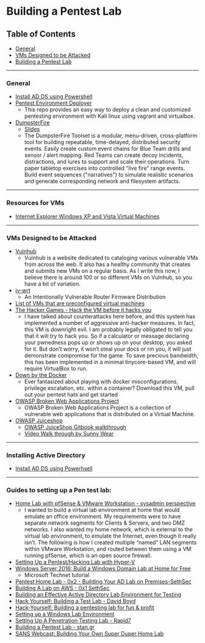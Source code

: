 # Building a Pentest Lab


## Table of Contents

* [General](#general)
* [VMs Designed to be Attacked](#vm)
* [Building a Pentest Lab](#building)





-----
### <a name="general"></a>General
* [Install AD DS using Powershell](https://docs.microsoft.com/en-us/windows-server/identity/ad-ds/deploy/install-active-directory-domain-services--level-100-#BKMK_PS)
* [Pentest Environment Deployer](https://github.com/Sliim/pentest-env)
	* This repo provides an easy way to deploy a clean and customized pentesting environment with Kali linux using vagrant and virtualbox.
* [DumpsterFire](https://github.com/TryCatchHCF/DumpsterFire)
	* [Slides](https://github.com/TryCatchHCF/DumpsterFire/raw/master/CactusCon_2017_Presentation/DumpsterFire_CactusCon_2017_Slides.pdf)
	* The DumpsterFire Toolset is a modular, menu-driven, cross-platform tool for building repeatable, time-delayed, distributed security events. Easily create custom event chains for Blue Team drills and sensor / alert mapping. Red Teams can create decoy incidents, distractions, and lures to support and scale their operations. Turn paper tabletop exercises into controlled "live fire" range events. Build event sequences ("narratives") to simulate realistic scenarios and generate corresponding network and filesystem artifacts.





-----
### Resources for VMs
* [Internet Explorer Windows XP and Vista Virtual Machines](https://github.com/mikescott/ie-virtual-machines/blob/master/README.md)




-----
### <a name="vm"></a>VMs Designed to be Attacked
* [Vulnhub](https://www.Vulnhub.com)
	* Vulnhub is a website dedicated to cataloging various vulnerable VMs from across the web. It also has a healthy community that creates and submits new VMs on a regular basis. As I write this now, I believe there is around 100 or so different VMs on Vulnhub, so you have a bit of variation.
* [iv-wrt](https://github.com/iv-wrt/iv-wrt)
	* An Intentionally Vulnerable Router Firmware Distribution
* [List of VMs that are preconfigured virtual machines](http://www.amanhardikar.com/mindmaps/PracticeUrls.html)
* [The Hacker Games - Hack the VM before it hacks you](http://www.scriptjunkie.us/2012/04/the-hacker-games/)
	* I have talked about counterattacks here before, and this system has implemented a number of aggressive anti-hacker measures.  In fact, this VM is downright evil. I am probably legally obligated to tell you that it will try to hack you. So if a calculator or message declaring your pwnedness pops up or shows up on your desktop, you asked for it. But don’t worry, it won’t steal your docs or rm you, it will just demonstrate compromise for the game.  To save precious bandwidth, this has been implemented in a minimal tinycore-based VM, and will require VirtualBox to run.
* [Down by the Docker](https://www.notsosecure.com/vulnerable-docker-vm/)
	* Ever fantasized about playing with docker misconfigurations, privilege escalation, etc. within a container? Download this VM, pull out your pentest hats and get started 
* [OWASP Broken Web Applications Project](https://www.owasp.org/index.php/OWASP_Broken_Web_Applications_Project)
	* OWASP Broken Web Applications Project is a collection of vulnerable web applications that is distributed on a Virtual Machine.
* [OWASP Juiceshop](https://www.owasp.org/index.php/OWASP_Juice_Shop_Project)
	* [OWASP JuiceShop Gitbook walkthrough](https://www.gitbook.com/book/bkimminich/pwning-owasp-juice-shop/details)
	* [Video Walk through by Sunny Wear](https://www.youtube.com/watch?v=zi3yDovd0RY&list=PL-giMT7sGCVI9T4rKhuiTG4EDmUz-arBo)



-----
### Installing Active Directory
* [Install AD DS using Powerhsell](https://docs.microsoft.com/en-us/windows-server/identity/ad-ds/deploy/install-active-directory-domain-services--level-100-#BKMK_PS)








-----
### <a name="building"></a>Guides to setting up a Pen test lab:
* [Home Lab with pfSense & VMware Workstation - sysadmin perspective](http://itpro.outsidesys.com/2015/02/19/home-lab-with-pfsense-workstation/)
	* I wanted to build a virtual lab environment at home that would emulate an office environment.  My requirements were to have separate network segments for Clients & Servers, and two DMZ networks.  I also wanted my home network, which is external to the virtual lab environment, to emulate the Internet, even though it really isn’t. The following is how I created multiple “named” LAN segments within VMware Workstation, and routed between them using a VM running pfSense, which is an open source firewall.
* [Setting Up a Pentest/Hacking Lab with Hyper-V](http://cyberthreathunt.com/2017/04/01/setting-up-a-pentest-lab-with-hyper-v/)
* [Windows Server 2016: Build a Windows Domain Lab at Home for Free](https://social.technet.microsoft.com/wiki/contents/articles/36438.windows-server-2016-build-a-windows-domain-lab-at-home-for-free.aspx#Download)
	* Microsoft Technet tutorial
* [Pentest Home Lab - 0x2 - Building Your AD Lab on Premises-SethSec](https://sethsec.blogspot.com/2017/06/pentest-home-lab-0x2-building-your-ad.html)
* [Building A Lab on AWS - 0x1 SethSec](https://sethsec.blogspot.com/2017/05/pentest-home-lab-0x1-building-your-ad.html)
* [Building an Effective Active Directory Lab Environment for Testing](https://adsecurity.org/?p=2653)
* [Hack Yourself: Building a Test Lab - David Boyd](https://www.youtube.com/watch?v=rgdX-hn0xXU)
* [Hack-Yourself: Building a pentesting lab for fun & profit](https://www.slideshare.net/DavidBoydCISSP/hack-yourself-building-a-pentesting-lab-for-fun-and-profit)
* [Setting up a Windows Lab Environment](http://thehackerplaybook.com/Windows_Domain.htm)
* [Setting Up A Penetration Testing Lab - Rapid7](https://kb.help.rapid7.com/docs/setting-up-a-penetration-testing-lab)
* [Building a Pentest Lab - stan.gr](http://www.stan.gr/2013/03/building-pentest-lab.html)
* [SANS Webcast: Building Your Own Super Duper Home Lab](https://www.youtube.com/watch?v=uzqwoufhwyk&app=desktop)

